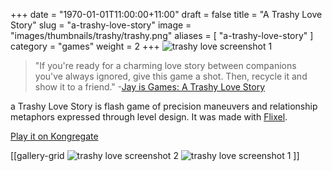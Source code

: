 +++
date = "1970-01-01T11:00:00+11:00"
draft = false
title = "A Trashy Love Story"
slug = "a-trashy-love-story"
image = "images/thumbnails/trashy/trashy.png"
aliases = [
	"a-trashy-love-story"
]
category = "games"
weight = 2
+++
![trashy love screenshot 1](http://oddgoo.io.s3.amazonaws.com/covers/trashyLove/cover.png)

>"If you're ready for a charming love story between companions you've always ignored, give this game a shot. Then, recycle it and show it to a friend."
-[Jay is Games: A Trashy Love Story](http://jayisgames.com/archives/2012/04/a_trashy_love_story.php)

a Trashy Love Story is flash game of precision maneuvers and relationship metaphors expressed through level design. It was made with [Flixel](http://flixel.org/).

[Play it on Kongregate](http://www.kongregate.com/games/oddgoo/a-trashy-love-story)

[[gallery-grid
![trashy love screenshot 2](http://oddgoo.io.s3.amazonaws.com/covers/trashyLove/trashylove_2.png)
![trashy love screenshot 1](http://oddgoo.io.s3.amazonaws.com/covers/trashyLove/trashylove_1.png)
]]

